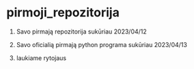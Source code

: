 # pirmoji_repozitorija

1. Savo pirmają repozitorija sukūriau 2023/04/12 

2. Savo oficialią pirmają python programa sukūriau 2023/04/13

3. laukiame rytojaus

